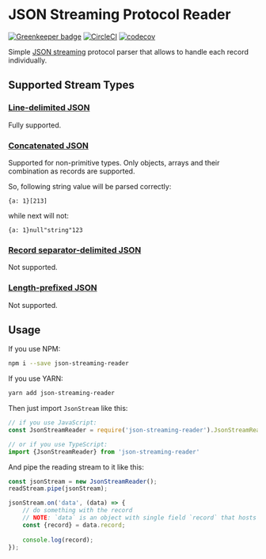 # JSON Streaming Protocol Reader

[![Greenkeeper badge](https://badges.greenkeeper.io/FireBlinkLTD/json-streaming-reader.svg)](https://greenkeeper.io/)
[![CircleCI](https://circleci.com/gh/FireBlinkLTD/json-streaming-reader.svg?style=svg)](https://circleci.com/gh/FireBlinkLTD/json-streaming-reader)
[![codecov](https://codecov.io/gh/FireBlinkLTD/json-streaming-reader/branch/master/graph/badge.svg)](https://codecov.io/gh/FireBlinkLTD/json-streaming-reader)

Simple [JSON streaming](https://en.wikipedia.org/wiki/JSON_streaming) protocol parser that allows to handle each record individually.

## Supported Stream Types

### [Line-delimited JSON](https://en.wikipedia.org/wiki/JSON_streaming#Line-delimited_JSON)

Fully supported.

### [Concatenated JSON](https://en.wikipedia.org/wiki/JSON_streaming#Line-delimited_JSON#Concatenated_JSON)

Supported for non-primitive types. Only objects, arrays and their combination as records are supported.

So, following string value will be parsed correctly:

```
{a: 1}[213]
```

while next will not:

```
{a: 1}null"string"123
```

### [Record separator-delimited JSON](https://en.wikipedia.org/wiki/JSON_streaming#Line-delimited_JSON#Record_separator-delimited_JSON)

Not supported.

### [Length-prefixed JSON](https://en.wikipedia.org/wiki/JSON_streaming#Line-delimited_JSON#Length-prefixed_JSON)

Not supported.

## Usage

If you use NPM:

```bash
npm i --save json-streaming-reader
```

If you use YARN:

```bash
yarn add json-streaming-reader
```

Then just import `JsonStream` like this:

```typescript
// if you use JavaScript:
const JsonStreamReader = require('json-streaming-reader').JsonStreamReader;

// or if you use TypeScript:
import {JsonStreamReader} from 'json-streaming-reader'
```

And pipe the reading stream to it like this:

```javascript
const jsonStream = new JsonStreamReader();
readStream.pipe(jsonStream);

jsonStream.on('data', (data) => {
    // do something with the record
    // NOTE: `data` is an object with single field `record` that hosts actual value.
    const {record} = data.record;
    
    console.log(record);
});
```